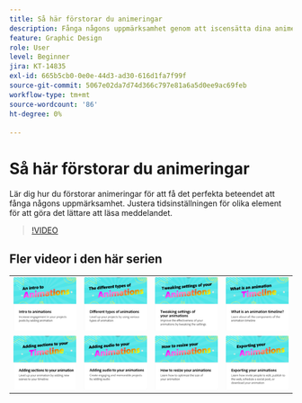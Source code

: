 ```yaml
---
title: Så här förstorar du animeringar
description: Fånga någons uppmärksamhet genom att iscensätta dina animeringar
feature: Graphic Design
role: User
level: Beginner
jira: KT-14835
exl-id: 665b5cb0-0e0e-44d3-ad30-616d1fa7f99f
source-git-commit: 5067e02da7d74d366c797e81a6a5d0ee9ac69feb
workflow-type: tm+mt
source-wordcount: '86'
ht-degree: 0%

---
```


# Så här förstorar du animeringar

Lär dig hur du förstorar animeringar för att få det perfekta beteendet att fånga någons uppmärksamhet. Justera tidsinställningen för olika element för att göra det lättare att läsa meddelandet.

>[!VIDEO](https://video.tv.adobe.com/v/3426981?quality=12&learn=on&hidetitle=true)

## Fler videor i den här serien

<table style="table-layout:fixed">
<tr>
   <td>
         <a href="intro-animation.md">
            <img alt="Introduktion till animeringar" src="assets/intro-animations.png" />
         </a>
   </td>
   <td>
         <a href="different-types-animation.md">
            <img alt="Olika typer av animeringar" src="assets/different-animations.png" />
         </a>
   </td>
   <td>
         <a href="tweak-animation.md">
            <img alt="Justera inställningarna för animeringar" src="assets/tweaking-settings.png" />
         </a>
   </td>
   <td>
         <a href="animation-timeline.md">
            <img alt="Vad är animeringstidslinjen?" src="assets/what-is-animation-timeline.png" />
         </a>
   </td>
</tr>
<tr>
   <td>
         <a href="add-sections-animation.md">
            <img alt="Lägga till avsnitt i en animering" src="assets/add-sections.png" />
         </a>
   </td>
   <td>
         <a href="audio-animation.md">
            <img alt="Lägga till ljud i animeringar" src="assets/add-audio.png" />
         </a>
   </td>
   <td>
         <a href="resize-animations.md">
            <img alt="Ändra storlek på animeringar" src="assets/resize-animations.png" />
         </a>
   </td>
   <td>
         <a href="export-animations.md">
            <img alt="Exportera animeringar" src="assets/exporting-animations.png" />
         </a>
   </td>
</tr>
</table>
